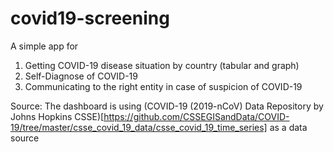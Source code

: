 # covid19-screening
A simple app for

1. Getting COVID-19 disease situation by country (tabular and graph)
2. Self-Diagnose of COVID-19
3. Communicating to the right entity in case of suspicion of COVID-19


Source:
The dashboard is using (COVID-19 (2019-nCoV) Data Repository by Johns Hopkins CSSE)[https://github.com/CSSEGISandData/COVID-19/tree/master/csse_covid_19_data/csse_covid_19_time_series] as a data source

